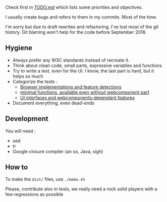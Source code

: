 Check first in [TODO.md](TODO.md) which lists some priorities and objectives.

I usually create bugs and refers to them in my commits. Most of the time.

I'm sorry but due to draft rewrites and refactoring, I've lost most of the git history. Git blaming won't help for the code before September 2018.


Hygiene
-------

- Always prefer any W3C standards instead of recreate it.
- Think about clean code, small parts, expressive variables and functions
- Try to write a test, even for the UI. I know, the last part is hard, but it helps so much
- Categorize the tests :
  - [Browser implementations and feature detections](./test-browser.html)
  - [minimal functions, available even without webcomponent part](./test-minimal.html)
  - [UI interfaces and webcomponents-dependant features](./test-interface.html)
- Document everything, even dead-ends

Development
-----------

You will need :
- sed
- tr
- Google closure compiler (an so, Java, sigh)


How to
------

To make the `dist/` files, use `./make.sh`

Please, contribute also in tests, we really need a rock solid players with a few regressions as possible
